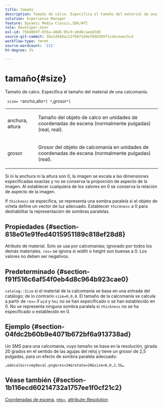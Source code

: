 ```yaml
---
title: tamaño
description: Tamaño de calco. Especifica el tamaño del material de una calcomanía.
solution: Experience Manager
feature: Dynamic Media Classic,SDK/API
role: Developer,User
exl-id: 756d8b9f-076a-48d6-95c9-e0d6caeed3dd
source-git-commit: 3be1d948ac22f907169ef09b509f1cebceaec5c4
workflow-type: tm+mt
source-wordcount: '211'
ht-degree: 2%

---
```


# tamaño{#size}

Tamaño de calco. Especifica el tamaño del material de una calcomanía.

` size= *`ancho,alto`*[ *`,grosor`*]`

<table id="simpletable_00B1226F3B8B49D895D1269AB03D5043"> 
 <tr class="strow"> 
  <td class="stentry"> <p> <span class="varname"> anchura, altura </span> </p> </td> 
  <td class="stentry"> <p>Tamaño del objeto de calco en unidades de coordenadas de escena (normalmente pulgadas) (real, real). </p> </td> 
 </tr> 
 <tr class="strow"> 
  <td class="stentry"> <p> <span class="varname"> grosor </span> </p> </td> 
  <td class="stentry"> <p>Grosor del objeto de calcomanía en unidades de coordenadas de escena (normalmente pulgadas) (real). </p> </td> 
 </tr> 
</table>

Si ni la anchura ni la altura son 0, la imagen se escala a las dimensiones especificadas exactas y no se conserva la proporción de aspecto de la imagen. Al establecer cualquiera de los valores en 0 se conserva la relación de aspecto de la imagen.

If *`thickness`* se especifica, se representa una sombra paralela si el objeto de viñeta define un vector de luz adecuado. Establecer *`thickness`* a 0 para deshabilitar la representación de sombras paralelas.

## Propiedades {#section-818e01e91fed4015951189c818ef28d8}

Atributo de material. Solo se usa por calcomanías; ignorado por todos los demás materiales. `res=` se ignora si width o height son buenas a 0. Los valores no deben ser negativos.

## Predeterminado {#section-f91f516c6af54f0eb4d8c964b923cae0}

`catalog::Size` si el material de la calcomanía se basa en una entrada del catálogo; de lo contrario `size=0,0,0`. El tamaño de la calcomanía se calcula a partir de `res=` if *`wid`* y *`hei`* no se han especificado o se han establecido en 0. No se representa ninguna sombra paralela si *`thickness`* no se ha especificado o establecido en 0.

## Ejemplo {#section-04fdc2b60b9e4071b672bf6a913738ad}

Un SMS para una calcomanía, cuyo tamaño se basa en la resolución, girada 20 grados en el sentido de las agujas del reloj y tiene un grosor de 2,5 pulgadas, para un efecto de sombra paralela adecuado:

`…&decal&src=myDecal.png&res=34&rotate=20&size=0,0,2.5&…`

## Véase también {#section-1b116ecd60214732a1757ee1f0cf21c2}

[Coordenadas de escena](../../../../../ir-api/http-protocol/image-rendering-api-ref/c-ir-http-protocol-ref/c-ir-http-protocol-syntax-and-features/c-ir-vignettes/c-ir-scene-coordinates.md#concept-528507024fa640b19a2631357febf7f1), [res=](../../../../../ir-api/http-protocol/image-rendering-api-ref/c-ir-http-protocol-ref/c-ir-http-protocol-command-reference/r-ir-res.md#reference-0ad9de8887144c83a6db97b4994f7c04), [attribute::Resolution](../../../../../ir-api/material-cat/image-rendering-api-ref/c-ir-material-catalog/c-ir-attributes-reference/r-ir-resolution.md#reference-09fe14e6bfbf4db6b7f4369fffecc806)
